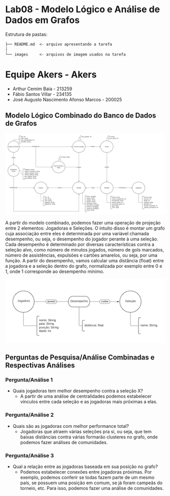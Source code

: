# Lab08 - Modelo Lógico e Análise de Dados em Grafos
Estrutura de pastas:
```
├── README.md  <- arquivo apresentando a tarefa
│
└── images     <- arquivos de imagem usados na tarefa
```
# Equipe Akers - Akers
* Arthur Cemim Baia -  213259
* Fábio Santos Villar - 234135
* José Augusto Nascimento Afonso Marcos - 200025
## Modelo Lógico Combinado do Banco de Dados de Grafos

![](images/modelo_logico.png)

A partir do modelo combinado, podemos fazer uma operação de projeção entre 2 elementos: Jogadoras e Seleções. O intuito disso é montar um grafo cuja associação entre eles é determinada por uma variável chamada desempenho, ou seja, o desempenho do jogador perante à uma seleção. Cada desempenho é determinado por diversas características contra a seleção alvo, como número de minutos jogados, número de gols marcados, número de assistências, expulsões e cartões amarelos, ou seja, por uma função. A partir do desempenho, vamos calcular uma distância (float) entre a jogadora e a seleção dentro do grafo, normalizada por exemplo entre 0 e 1, onde 1 corresponde ao desempenho mínimo.

![](images/modelo_desempenho.png)

## Perguntas de Pesquisa/Análise Combinadas e Respectivas Análises

### Pergunta/Análise 1
  * Quais jogadoras tem melhor desempenho contra a seleção X?
    * A partir de uma análise de centralidades podemos estabelecer vínculos entre cada seleção e as jogadoras mais próximas a elas.

### Pergunta/Análise 2
  * Quais são as jogadoras com melhor performance total?
    * Jogadoras que atraem várias seleções pra si, ou seja, que tem baixas distâncias contra várias formarão clusteres no grafo, onde podemos fazer análises de comunidades.

### Pergunta/Análise 3
  * Qual a relação entre as jogadoras baseada em sua posição no grafo?
    * Podemos estabelecer conexões entre jogadoras próximas. Por exemplo, podemos conferir se todas fazem parte de um mesmo país, se possuem uma posição em comum, se já foram campeãs do torneio, etc. Para isso, podemos fazer uma análise de comunidades.
